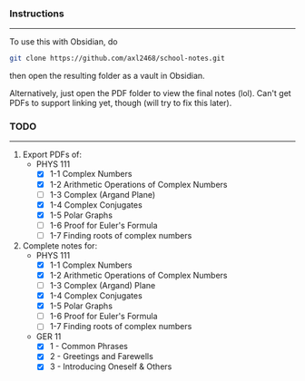 ### Instructions
---
To use this with Obsidian, do
```sh
git clone https://github.com/axl2468/school-notes.git
```
then open the resulting folder as a vault in Obsidian.

Alternatively, just open the PDF folder to view the final notes (lol). Can't get PDFs to support linking yet, though (will try to fix this later).
### TODO
---
1. Export PDFs of:
	- PHYS 111
		- [x] 1-1 Complex Numbers
		- [x] 1-2 Arithmetic Operations of Complex Numbers
		- [ ] 1-3 Complex (Argand Plane)
		- [x] 1-4 Complex Conjugates
		- [x] 1-5 Polar Graphs
		- [ ] 1-6 Proof for Euler's Formula
		- [ ] 1-7 Finding roots of complex numbers
1. Complete notes for:
	- PHYS 111
		- [x] 1-1 Complex Numbers
		- [x] 1-2 Arithmetic Operations of Complex Numbers
		- [ ] 1-3 Complex (Argand) Plane
		- [x] 1-4 Complex Conjugates
		- [x] 1-5 Polar Graphs
		- [ ] 1-6 Proof for Euler's Formula
		- [ ] 1-7 Finding roots of complex numbers
	- GER 11
		- [x] 1 - Common Phrases
		- [x] 2 - Greetings and Farewells
		- [x] 3 - Introducing Oneself & Others